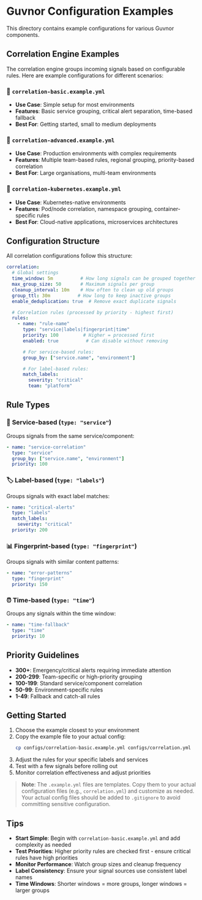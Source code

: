# Guvnor Configuration Examples

This directory contains example configurations for various Guvnor components.

## Correlation Engine Examples

The correlation engine groups incoming signals based on configurable rules. Here are example configurations for different scenarios:

### 📁 `correlation-basic.example.yml`
- **Use Case**: Simple setup for most environments
- **Features**: Basic service grouping, critical alert separation, time-based fallback
- **Best For**: Getting started, small to medium deployments

### 📁 `correlation-advanced.example.yml`
- **Use Case**: Production environments with complex requirements
- **Features**: Multiple team-based rules, regional grouping, priority-based correlation
- **Best For**: Large organisations, multi-team environments

### 📁 `correlation-kubernetes.example.yml`
- **Use Case**: Kubernetes-native environments
- **Features**: Pod/node correlation, namespace grouping, container-specific rules
- **Best For**: Cloud-native applications, microservices architectures

## Configuration Structure

All correlation configurations follow this structure:

```yaml
correlation:
  # Global settings
  time_window: 5m          # How long signals can be grouped together
  max_group_size: 50       # Maximum signals per group
  cleanup_interval: 10m    # How often to clean up old groups
  group_ttl: 30m          # How long to keep inactive groups
  enable_deduplication: true  # Remove exact duplicate signals

  # Correlation rules (processed by priority - highest first)
  rules:
    - name: "rule-name"
      type: "service|labels|fingerprint|time"
      priority: 100         # Higher = processed first
      enabled: true          # Can disable without removing

      # For service-based rules:
      group_by: ["service.name", "environment"]

      # For label-based rules:
      match_labels:
        severity: "critical"
        team: "platform"
```

## Rule Types

### 🔄 **Service-based** (`type: "service"`)
Groups signals from the same service/component:
```yaml
- name: "service-correlation"
  type: "service"
  group_by: ["service.name", "environment"]
  priority: 100
```

### 🏷️ **Label-based** (`type: "labels"`)
Groups signals with exact label matches:
```yaml
- name: "critical-alerts"
  type: "labels"
  match_labels:
    severity: "critical"
  priority: 200
```

### 📊 **Fingerprint-based** (`type: "fingerprint"`)
Groups signals with similar content patterns:
```yaml
- name: "error-patterns"
  type: "fingerprint"
  priority: 150
```

### ⏰ **Time-based** (`type: "time"`)
Groups any signals within the time window:
```yaml
- name: "time-fallback"
  type: "time"
  priority: 10
```

## Priority Guidelines

- **300+**: Emergency/critical alerts requiring immediate attention
- **200-299**: Team-specific or high-priority grouping
- **100-199**: Standard service/component correlation
- **50-99**: Environment-specific rules
- **1-49**: Fallback and catch-all rules

## Getting Started

1. Choose the example closest to your environment
2. Copy the example file to your actual config:
   ```bash
   cp configs/correlation-basic.example.yml configs/correlation.yml
   ```
3. Adjust the rules for your specific labels and services
4. Test with a few signals before rolling out
5. Monitor correlation effectiveness and adjust priorities

> **Note**: The `.example.yml` files are templates. Copy them to your actual configuration files (e.g., `correlation.yml`) and customize as needed. Your actual config files should be added to `.gitignore` to avoid committing sensitive configuration.

## Tips

- **Start Simple**: Begin with `correlation-basic.example.yml` and add complexity as needed
- **Test Priorities**: Higher priority rules are checked first - ensure critical rules have high priorities
- **Monitor Performance**: Watch group sizes and cleanup frequency
- **Label Consistency**: Ensure your signal sources use consistent label names
- **Time Windows**: Shorter windows = more groups, longer windows = larger groups
